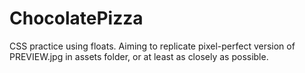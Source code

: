 # ChocolatePizza
CSS practice using floats. Aiming to replicate pixel-perfect version of PREVIEW.jpg in assets folder, or at least as closely as possible.
